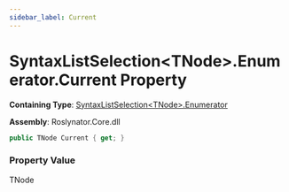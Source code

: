 ```yaml
---
sidebar_label: Current
---
```


# SyntaxListSelection&lt;TNode&gt;\.Enumerator\.Current Property

**Containing Type**: [SyntaxListSelection&lt;TNode&gt;.Enumerator](../index.md)

**Assembly**: Roslynator\.Core\.dll

```csharp
public TNode Current { get; }
```

### Property Value

TNode

